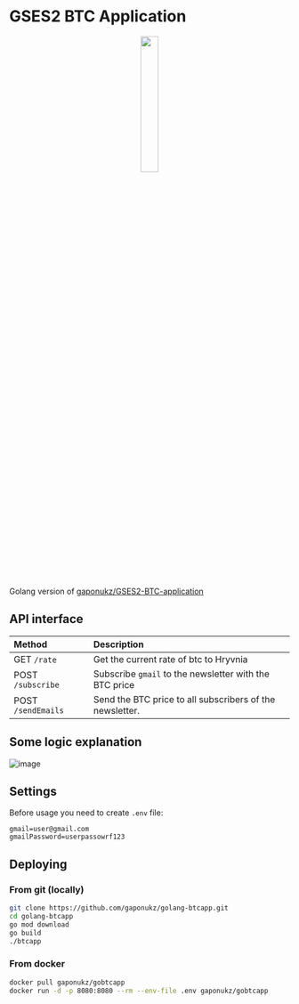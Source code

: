 # GSES2 BTC Application

<p align="center" width="100%">
    <img width="25%" src="https://github.com/gaponukz/golang-btcapp/assets/49754258/a68fe726-1067-4dcd-ae07-0973d7437ddb">
</p>

Golang version of [gaponukz/GSES2-BTC-application](https://github.com/gaponukz/GSES2-BTC-application)

## API interface
| Method | Description |
| :--- | :--- |
| GET `/rate` | Get the current rate of btc to Hryvnia |
| POST `/subscribe` | Subscribe `gmail` to the newsletter with the BTC price |
| POST `/sendEmails` | Send the BTC price to all subscribers of the newsletter. |

## Some logic explanation
![image](https://github.com/GenesisEducationKyiv/main-project-gaponukz/assets/49754258/0528531f-1220-48c6-8c47-b51fa23f4e51)

## Settings
Before usage you need to create `.env` file:
```env
gmail=user@gmail.com
gmailPassword=userpassowrf123
```

## Deploying
### From git (locally)
```bash
git clone https://github.com/gaponukz/golang-btcapp.git
cd golang-btcapp
go mod download
go build
./btcapp
```

### From docker
```bash
docker pull gaponukz/gobtcapp
docker run -d -p 8080:8080 --rm --env-file .env gaponukz/gobtcapp 
```
